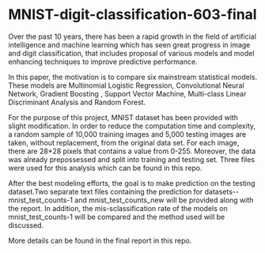 # MNIST-digit-classification-603-final

Over the past 10 years, there has been a rapid growth in the field of artificial intelligence and machine learning which has seen great progress in image and digit classification, that includes proposal of various models and model enhancing techniques to improve predictive performance.

In this paper, the motivation is to compare six mainstream statistical models. These models are Multinomial Logistic Regression, Convolutional Neural Network, Gradient Boosting , Support Vector Machine, Multi-class Linear Discriminant Analysis and Random Forest. 

For the purpose of this project, MNIST dataset has been provided with slight modification. In order to reduce the computation time and complexity, a random sample of 10,000 training images and 5,000 testing images are taken, without replacement, from the original data set. For each image, there are 28*28 pixels that contains a value from 0-255. Moreover, the data was already prepossessed and split into training and testing set.
Three files were used for this analysis which can be found in this repo.

After the best modeling efforts, the goal is to make prediction on the testing dataset.Two separate text files containing the prediction for datasets-- mnist_test_counts-1 and mnist_test_counts_new will be provided along with the report. In addition, the mis-sclassification rate of the models on mnist_test_counts-1 will be compared and the method used will be discussed.

More details can be found in the final report in this repo.
